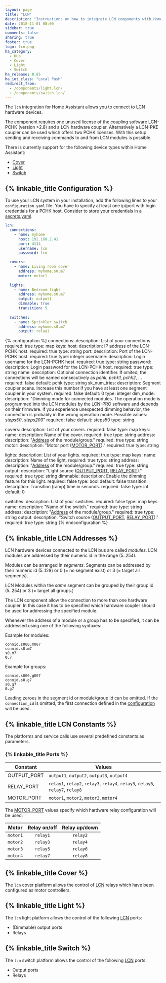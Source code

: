 ```yaml
---
layout: page
title: "LCN"
description: "Instructions on how to integrate LCN components with Home Assistant."
date: 2018-11-01 08:00
sidebar: true
comments: false
sharing: true
footer: true
logo: lcn.png
ha_category:
  - Hub
  - Cover
  - Light
  - Switch
ha_release: 0.85
ha_iot_class: "Local Push"
redirect_from:
  - /components/light.lcn/
  - /components/switch.lcn/
---
```


The `lcn` integration for Home Assistant allows you to connect to [LCN](http://www.lcn.eu) hardware devices.

The component requires one unused license of the coupling software LCN-PCHK (version >2.8) and a LCN hardware coupler. Alternatively a LCN-PKE coupler can be used which offers two PCHK licenses.
With this setup sending and receiving commands to and from LCN modules is possible.

There is currently support for the following device types within Home Assistant:

- [Cover](#cover)
- [Light](#light)
- [Switch](#switch)

## {% linkable_title Configuration %}

To use your LCN system in your installation, add the following lines to your `configuration.yaml` file.
You have to specify at least one ip/port with login credentials for a PCHK host.
Consider to store your credentials in a [secrets.yaml](/docs/configuration/secrets).

```yaml
lcn:
  connections:
    - name: myhome
      host: 192.168.2.41
      port: 4114
      username: lcn
      password: lcn

  covers:
    - name: Living room cover
      address: myhome.s0.m7
      motor: motor1
  
  lights:
    - name: Bedroom light
      address: myhome.s0.m7
      output: output1
      dimmable: true
      transition: 5
  
  switches:
    - name: Sprinkler switch
      address: myhome.s0.m7
      output: relay1
```

{% configuration %}
connections:
  description: List of your connections
  required: true
  type: map
  keys:
    host:
      description: IP address of the LCN-PCHK host.
      required: true
      type: string
    port:
      description: Port of the LCN-PCHK host.
      required: true
      type: integer
    username:
      description: Login username for the LCN-PCHK host.
      required: true
      type: string
    password:
      description: Login password for the LCN-PCHK host.
      required: true
      type: string
    name:
      description: Optional connection identifier. If omited, the connections will be named consecutively as _pchk_, _pchk1_, _pchk2_, ...
      required: false
      default: pchk
      type: string
    sk_num_tries:
      description: Segment coupler scans. Increase this number if you have at least one segment coupler in your system.
      required: false
      default: 0
      type: integer
    dim_mode:
      description: "Dimming mode for connected modules. The operation mode is programmed into the LCN modules by the LCN-PRO software and depends on their firmware. If you experience unexpected dimming behavior, the connection is probably in the wrong operation mode. Possible values: _steps50_, _steps200_"
      required: false
      default: steps50
      type: string

covers:
  description: List of your covers.
  required: false
  type: map
  keys:
    name:
      description: Name of the cover.
      required: true
      type: string
    address:
      description: "[Address](/components/lcn#lcn-addresses) of the module/group."
      required: true
      type: string
    motor:
      description: "Motor port ([MOTOR_PORT](/components/lcn#ports))."
      required: true
      type: string

lights:
  description: List of your lights.
  required: true
  type: map
  keys:
    name:
      description: Name of the light.
      required: true
      type: string
    address:
      description: "[Address](/components/lcn#lcn-addresses) of the module/group."
      required: true
      type: string
    output:
      description: "Light source ([OUTPUT_PORT](/components/lcn#ports), [RELAY_PORT](/components/lcn#ports))."
      required: true
      type: string
    dimmable:
      description: Enable the dimming feature for this light.
      required: false
      type: bool
      default: false
    transition:
      description: Transition (ramp) time in seconds.
      required: false
      type: int
      default: 0

switches:
  description: List of your switches.
  required: false
  type: map
  keys:
    name:
      description: "Name of the switch."
      required: true
      type: string
    address:
      description: "[Address](/components/lcn#lcn-addresses) of the module/group."
      required: true
      type: string
    output:
      description: "Switch source ([OUTPUT_PORT](/components/lcn#ports), [RELAY_PORT](/components/lcn#ports))."
      required: true
      type: string
{% endconfiguration %}

## {% linkable_title LCN Addresses %}

LCN hardware devices connected to the LCN bus are called _modules_. LCN modules are addressed by their numeric id in the range (5..254).

Modules can be arranged in _segments_. Segments can be addressed by their numeric id (5..128) or 0 (= no segment exist) or 3 (= target all segments).

LCN Modules within the _same_ segment can be grouped by their group id (5..254) or 3 (= target all groups.)

The LCN component allow the connection to more than one hardware coupler. In this case it has to be specified which hardware coupler should be used for addressing the specified module.

Whenever the address of a module or a group has to be specified, it can be addressed using one of the following syntaxes:

Example for modules:

```
connid.s000.m007
connid.s0.m7
s0.m7
0.7
```

Example for groups:

```
connid.s000.g007
connid.s0.g7
s0.g7
0.g7
```

Leading zeroes in the segment id or module/group id can be omitted. If the `connection_id` is omitted, the first connection defined in the [configuration](#configuration) will be used.

## {% linkable_title LCN Constants %}

The platforms and service calls use several predefined constants as parameters.

### {% linkable_title Ports %}

| Constant | Values |
| -------- | ------ |
| OUTPUT_PORT | `output1`, `output2`, `output3`, `output4` |
| RELAY_PORT | `relay1`, `relay2`, `relay3`, `relay4`, `relay5`, `relay6`, `relay7`, `relay8` |
| MOTOR_PORT | `motor1`, `motor2`, `motor3`, `motor4` |

The [MOTOR_PORT](/components/lcn#ports) values specify which hardware relay configuration will be used:

| Motor    | Relay on/off | Relay up/down |
| :------: | :----------: | :-----------: |
| `motor1` | `relay1`     | `relay2`      |
| `motor2` | `relay3`     | `relay4`      |
| `motor3` | `relay5`     | `relay6`      |
| `motor4` | `relay7`     | `relay8`      |

## {% linkable_title Cover %}

The `lcn` cover platform allows the control of [LCN](http://www.lcn.eu) relays which have been configured as motor controllers.

## {% linkable_title Light %}

The `lcn` light platform allows the control of the following [LCN](http://www.lcn.eu) ports:

- (Dimmable) output ports
- Relays

## {% linkable_title Switch %}

The `lcn` switch platform allows the control of the following [LCN](http://www.lcn.eu) ports:

- Output ports
- Relays
